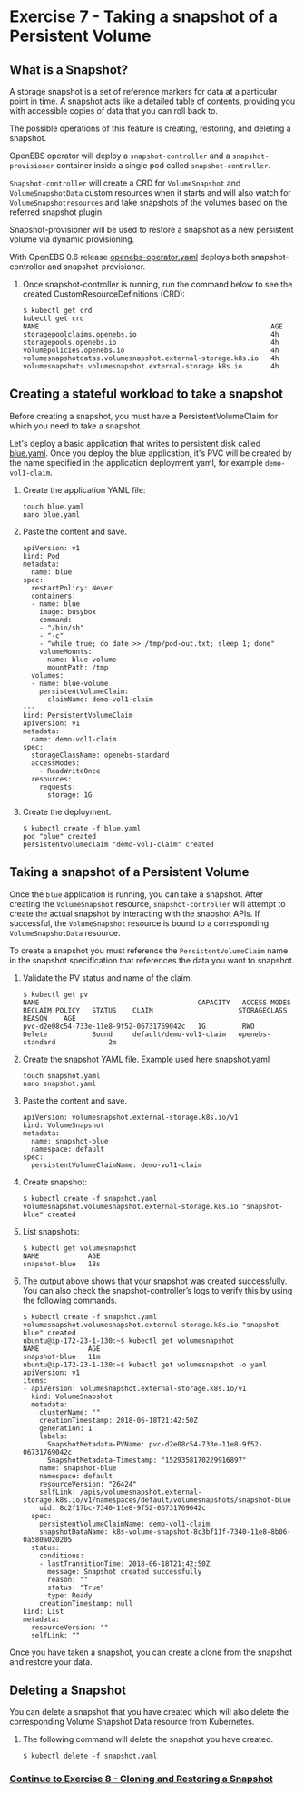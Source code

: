# Exercise 7 - Taking a snapshot of a Persistent Volume

## What is a Snapshot?

A storage snapshot is a set of reference markers for data at a particular point in time. A snapshot acts like a detailed table of contents, providing you with accessible copies of data that you can roll back to.

The possible operations of this feature is creating, restoring, and deleting a snapshot.

OpenEBS operator will deploy a `snapshot-controller` and a `snapshot-provisioner` container inside a single pod called `snapshot-controller`.

`Snapshot-controller` will create a CRD for `VolumeSnapshot` and `VolumeSnapshotData` custom resources when it starts and will also watch for `VolumeSnapshotresources` and take snapshots of the volumes based on the referred snapshot plugin. 

Snapshot-provisioner will be used to restore a snapshot as a new persistent volume via dynamic provisioning.

With OpenEBS 0.6 release [openebs-operator.yaml](https://raw.githubusercontent.com/openebs/openebs/master/k8s/openebs-operator.yaml) deploys both snapshot-controller and snapshot-provisioner. 

1.  Once snapshot-controller is running, run the command below to see the created CustomResourceDefinitions (CRD):

    ```
    $ kubectl get crd
    kubectl get crd
    NAME                                                         AGE
    storagepoolclaims.openebs.io                                 4h
    storagepools.openebs.io                                      4h
    volumepolicies.openebs.io                                    4h
    volumesnapshotdatas.volumesnapshot.external-storage.k8s.io   4h
    volumesnapshots.volumesnapshot.external-storage.k8s.io       4h
    ```

## Creating a stateful workload to take a snapshot

Before creating a snapshot, you must have a PersistentVolumeClaim for which you need to take a snapshot.

Let's deploy a basic application that writes to persistent disk called [blue.yaml](blue.yaml). Once you deploy the blue application, it's PVC will be created by the name specified in the application deployment yaml, for example `demo-vol1-claim`.  

1.  Create the application YAML file:

    ```
    touch blue.yaml
    nano blue.yaml
    ```
    
2.  Paste the content and save.

    ```
    apiVersion: v1
    kind: Pod
    metadata:
      name: blue
    spec:
      restartPolicy: Never
      containers:
      - name: blue
        image: busybox
        command:
        - "/bin/sh"
        - "-c"
        - "while true; do date >> /tmp/pod-out.txt; sleep 1; done"
        volumeMounts:
        - name: blue-volume
          mountPath: /tmp
      volumes:
      - name: blue-volume
        persistentVolumeClaim:
          claimName: demo-vol1-claim
    ---
    kind: PersistentVolumeClaim
    apiVersion: v1
    metadata:
      name: demo-vol1-claim
    spec:
      storageClassName: openebs-standard
      accessModes:
        - ReadWriteOnce
      resources:
        requests:
          storage: 1G
    ```

3.  Create the deployment.

    ```
    $ kubectl create -f blue.yaml
    pod "blue" created
    persistentvolumeclaim "demo-vol1-claim" created
    ```

## Taking a snapshot of a Persistent Volume

Once the `blue` application is running, you can take a snapshot. After creating the `VolumeSnapshot` resource, `snapshot-controller` will attempt to create the actual snapshot by interacting with the snapshot APIs. If successful, the `VolumeSnapshot` resource is bound to a corresponding `VolumeSnapshotData` resource. 

To create a snapshot you must reference the `PersistentVolumeClaim` name in the snapshot specification that references the data you want to snapshot. 

1.  Validate the PV status and name of the claim.

    ```
    $ kubectl get pv
    NAME                                       CAPACITY   ACCESS MODES   RECLAIM POLICY   STATUS    CLAIM                     STORAGECLASS       REASON    AGE
    pvc-d2e08c54-733e-11e8-9f52-06731769042c   1G         RWO            Delete           Bound     default/demo-vol1-claim   openebs-standard             2m
    ```
    
2.  Create the snapshot YAML file. Example used here [snapshot.yaml](snapshot.yaml)

    ```
    touch snapshot.yaml
    nano snapshot.yaml
    ```

3.  Paste the content and save.

    ```
    apiVersion: volumesnapshot.external-storage.k8s.io/v1
    kind: VolumeSnapshot
    metadata:
      name: snapshot-blue
      namespace: default
    spec:
      persistentVolumeClaimName: demo-vol1-claim
    ```

4.  Create snapshot:
    
    ```
    $ kubectl create -f snapshot.yaml
    volumesnapshot.volumesnapshot.external-storage.k8s.io "snapshot-blue" created
    ```

5.  List snapshots:

    ```
    $ kubectl get volumesnapshot 
    NAME            AGE 
    snapshot-blue   18s
    ```

6.  The output above shows that your snapshot was created successfully. You can also check the snapshot-controller’s logs to verify this by using the following commands. 

    ```
    $ kubectl create -f snapshot.yaml
    volumesnapshot.volumesnapshot.external-storage.k8s.io "snapshot-blue" created
    ubuntu@ip-172-23-1-130:~$ kubectl get volumesnapshot
    NAME            AGE
    snapshot-blue   11m
    ubuntu@ip-172-23-1-130:~$ kubectl get volumesnapshot -o yaml
    apiVersion: v1
    items:
    - apiVersion: volumesnapshot.external-storage.k8s.io/v1
      kind: VolumeSnapshot
      metadata:
        clusterName: ""
        creationTimestamp: 2018-06-18T21:42:50Z
        generation: 1
        labels:
          SnapshotMetadata-PVName: pvc-d2e08c54-733e-11e8-9f52-06731769042c
          SnapshotMetadata-Timestamp: "1529358170229916897"
        name: snapshot-blue
        namespace: default
        resourceVersion: "26424"
        selfLink: /apis/volumesnapshot.external-storage.k8s.io/v1/namespaces/default/volumesnapshots/snapshot-blue
        uid: 8c2f17bc-7340-11e8-9f52-06731769042c
      spec:
        persistentVolumeClaimName: demo-vol1-claim
        snapshotDataName: k8s-volume-snapshot-8c3bf11f-7340-11e8-8b06-0a580a020205
      status:
        conditions:
        - lastTransitionTime: 2018-06-18T21:42:50Z
          message: Snapshot created successfully
          reason: ""
          status: "True"
          type: Ready
        creationTimestamp: null
    kind: List
    metadata:
      resourceVersion: ""
      selfLink: ""
    ```

Once you have taken a snapshot, you can create a clone from the snapshot and restore your data.

## Deleting a Snapshot

You can delete a snapshot that you have created which will also delete the corresponding Volume Snapshot Data resource from Kubernetes.

1.  The following command will delete the snapshot you have created.
    
    ```
    $ kubectl delete -f snapshot.yaml
    ```
   
### [Continue to Exercise 8 - Cloning and Restoring a Snapshot](../exercise-8/README.md)
